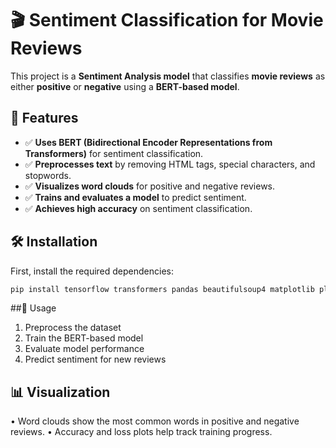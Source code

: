 # 🎬 Sentiment Classification for Movie Reviews

This project is a **Sentiment Analysis model** that classifies **movie reviews** as either **positive** or **negative** using a **BERT-based model**.

## 🚀 Features
- ✅ **Uses BERT (Bidirectional Encoder Representations from Transformers)** for sentiment classification.
- ✅ **Preprocesses text** by removing HTML tags, special characters, and stopwords.
- ✅ **Visualizes word clouds** for positive and negative reviews.
- ✅ **Trains and evaluates a model** to predict sentiment.
- ✅ **Achieves high accuracy** on sentiment classification.

## 🛠️ Installation

First, install the required dependencies:
```sh
pip install tensorflow transformers pandas beautifulsoup4 matplotlib plotly wordcloud scikit-learn
```

##📜 Usage
1.	Preprocess the dataset
2.	Train the BERT-based model
3.	Evaluate model performance
4.	Predict sentiment for new reviews

## 📊 Visualization
•	Word clouds show the most common words in positive and negative reviews.
•	Accuracy and loss plots help track training progress.

